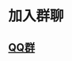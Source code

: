 # 加入群聊

## [QQ群](http://qm.qq.com/cgi-bin/qm/qr?_wv=1027&k=51LhRW7zobvCv0rxawwaJqcmAEG6o4Lg&authKey=IVofZmflrQJr7Ywpb4WjtWhXJncNU2UYfygSpBOtsLkDHo1RG1ghM1fH4WZB5IbQ&noverify=0&group_code=782787219)

